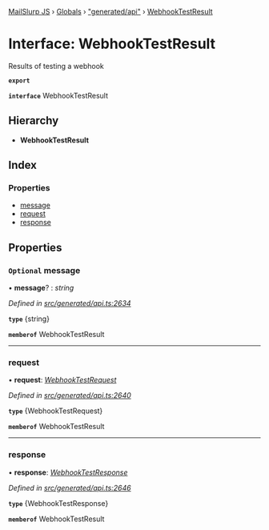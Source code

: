 [MailSlurp JS](../README.md) › [Globals](../globals.md) › ["generated/api"](../modules/_generated_api_.md) › [WebhookTestResult](_generated_api_.webhooktestresult.md)

# Interface: WebhookTestResult

Results of testing a webhook

**`export`** 

**`interface`** WebhookTestResult

## Hierarchy

* **WebhookTestResult**

## Index

### Properties

* [message](_generated_api_.webhooktestresult.md#optional-message)
* [request](_generated_api_.webhooktestresult.md#request)
* [response](_generated_api_.webhooktestresult.md#response)

## Properties

### `Optional` message

• **message**? : *string*

*Defined in [src/generated/api.ts:2634](https://github.com/mailslurp/mailslurp-client-ts-js/blob/7518dcd/src/generated/api.ts#L2634)*

**`type`** {string}

**`memberof`** WebhookTestResult

___

###  request

• **request**: *[WebhookTestRequest](../modules/_generated_api_.webhooktestrequest.md)*

*Defined in [src/generated/api.ts:2640](https://github.com/mailslurp/mailslurp-client-ts-js/blob/7518dcd/src/generated/api.ts#L2640)*

**`type`** {WebhookTestRequest}

**`memberof`** WebhookTestResult

___

###  response

• **response**: *[WebhookTestResponse](_generated_api_.webhooktestresponse.md)*

*Defined in [src/generated/api.ts:2646](https://github.com/mailslurp/mailslurp-client-ts-js/blob/7518dcd/src/generated/api.ts#L2646)*

**`type`** {WebhookTestResponse}

**`memberof`** WebhookTestResult

